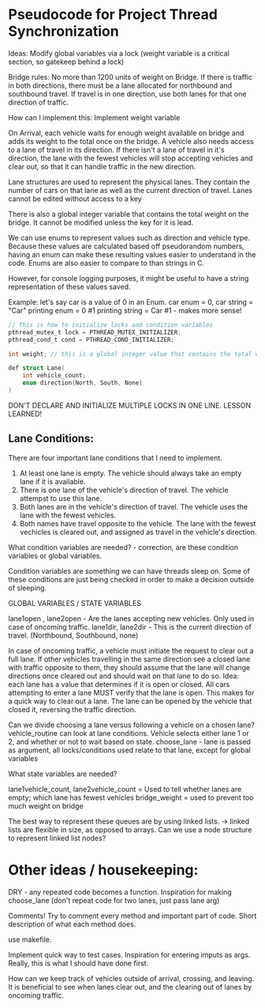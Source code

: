 # Pseudocode for Project Thread Synchronization

Ideas: Modify global variables via a lock 
(weight variable is a critical section, so gatekeep behind a lock)

Bridge rules: No more than 1200 units of weight on Bridge. If there is traffic in both directions, there must be a lane allocated for northbound and southbound travel. If travel is in one direction, use both lanes for that one direction of traffic.

How can I implement this: Implement weight variable

On Arrival, each vehicle waits for enough weight available on bridge and adds its weight to the total once on the bridge.
A vehicle also needs access to a lane of travel in its direction. If there isn't a lane of travel in it's direction, the lane with the fewest vehicles will stop accepting vehicles and clear out, so that it can handle traffic in the new direction.

Lane structures are used to represent the physical lanes. They contain the number of cars on that lane as well as the current direction of travel. Lanes cannot be edited without access to a key

There is also a global integer variable that contains the total weight on the bridge. It cannot be modified unless the key for it is lead.

We can use enums to represent values such as direction and vehicle type. Because these values are calculated based off pseudorandom numbers, having an enum can make these resulting values easier to understand in the code. Enums are also easier to compare to than strings in C.

However, for console logging purposes, it might be useful to have a string representation of these values saved.

Example: let's say car is a value of 0 in an Enum.
car enum = 0, car string = "Car"
printing enum = 0 #1
printing string = Car #1 - makes more sense!

```c
// This is how to initialize locks and condition variables
pthread_mutex_t lock = PTHREAD_MUTEX_INITIALIZER;
pthread_cond_t cond = PTHREAD_COND_INITIALIZER;

int weight; // this is a global integer value that contains the total weight on the bridge, camnot exceed 1200

def struct Lane(
    int vehicle_count;
    enum direction{North, South, None}
)
```
DON'T DECLARE AND INITIALIZE MULTIPLE LOCKS IN ONE LINE. LESSON LEARNED!

## Lane Conditions:
There are four important lane conditions that I need to implement.
 
 1. At least one lane is empty. The vehicle should always take an empty lane if it is available.
 2. There is one lane of the vehicle's direction of travel. The vehicle attempst to use this lane.
 2. Both lanes are in the vehicle's direction of travel. The vehicle uses the lane with the fewest vehicles.
 4. Both names have travel opposite to the vehicle. The lane with the fewest vechicles is cleared out, and assigned as travel in the vehicle's direction.

 What condition variables are needed? - correction, are these condition variables or global variables.

 Condition variables are something we can have threads sleep on. Some of these conditions are just being checked in order to make a decision outside of sleeping.

GLOBAL VARIABLES / STATE VARIABLES

lane1open , lane2open - Are the lanes accepting new vehicles. Only used in case of oncoming traffic.
lane1dir, lane2dir - This is the current direction of travel. (Northbound, Southbound, none)

In case of oncoming traffic, a vehicle must initiate the request to clear out a full lane. If other vehicles travelling in the same direction see a closed lane with traffic opposite to them, they should assume that the lane will change directions once cleared out and should wait on that lane to do so.
Idea: each lane has a value that determines if it is open or closed. All cars attempting to enter a lane MUST verify that the lane is open. This makes for a quick way to clear out a lane. The lane can be opened by the vehicle that closed it, reversing the traffic direction.

Can we divide choosing a lane versus following a vehicle on a chosen lane?
vehicle_routine can look at lane conditions. Vehicle selects either lane 1 or 2, and whether or not to wait based on state.
choose_lane - lane is passed as argument, all locks/conditions used relate to that lane, except for global variables

What state variables are needed?

lane1vehicle_count, lane2vehicle_count = Used to tell whether lanes are empty; which lane has fewest vehicles
bridge_weight = used to prevent too much weight on bridge

The best way to represent these queues are by using linked lists. -> linked lists are flexible in size, as opposed to arrays. 
Can we use a node structure to represent linked list nodes?

# Other ideas /  housekeeping:

DRY - any repeated code becomes a function. Inspiration for making choose_lane (don't repeat code for two lanes, just pass lane arg)

Comments! Try to comment every method and important part of code. Short description of what each method does.

use makefile. 

Implement quick way to test cases. Inspiration for entering imputs as args. Really, this is what I should have done first.

How can we keep track of vehicles outside of arrival, crossing, and leaving. It is beneficial to see when lanes clear out, and the clearing out of lanes by oncoming traffic.

